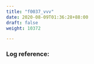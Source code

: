 ```yaml
---
title: "f0037_vvv"
date: 2020-08-09T01:36:28+88:00
draft: false
weight: 10372

---
```


### Log reference: <no value>

```
